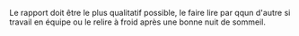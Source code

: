 
Le rapport doit être le plus qualitatif possible, le faire lire par qqun d'autre si travail en équipe ou le relire à froid après une bonne nuit de sommeil.